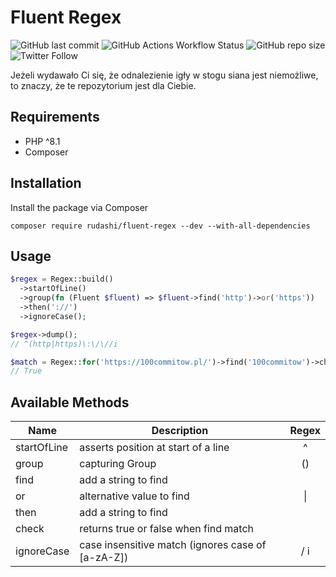 # Fluent Regex

![GitHub last commit](https://img.shields.io/github/last-commit/rudashi/fluent-regex)
![GitHub Actions Workflow Status](https://img.shields.io/github/actions/workflow/status/rudashi/fluent-regex/tests.yml)
![GitHub repo size](https://img.shields.io/github/repo-size/rudashi/fluent-regex)
![Twitter Follow](https://img.shields.io/twitter/follow/BorysZmuda?style=social)

Jeżeli wydawało Ci się, że odnalezienie igły w stogu siana jest niemożliwe, to znaczy, że te repozytorium jest dla Ciebie.

## Requirements
- PHP ^8.1
- Composer

## Installation
Install the package via Composer

```shell
composer require rudashi/fluent-regex --dev --with-all-dependencies
```

## Usage

```php
$regex = Regex::build()
  ->startOfLine()
  ->group(fn (Fluent $fluent) => $fluent->find('http')->or('https'))
  ->then('://')
  ->ignoreCase();

$regex->dump();
// ^(http|https)\:\/\//i

$match = Regex::for('https://100commitow.pl/')->find('100commitow')->check();
// True
```

## Available Methods

| Name        | Description                                       | Regex |
|-------------|---------------------------------------------------|:-----:|
| startOfLine | asserts position at start of a line               |   ^   |
| group       | capturing Group                                   |  ()   |
| find        | add a string to find                              |       |
| or          | alternative value to find                         |  \|   |
| then        | add a string to find                              |       |
| check       | returns true or false when find match             |       |
| ignoreCase  | case insensitive match (ignores case of [a-zA-Z]) |  / i  |

